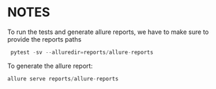 # NOTES

To run the tests and generate allure reports, we have to make sure to provide the reports paths
```python 
 pytest -sv --alluredir=reports/allure-reports
```

To generate the allure report:
```python 
allure serve reports/allure-reports 
```